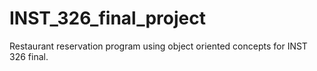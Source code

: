 # INST_326_final_project
Restaurant reservation program using object oriented concepts for INST 326 final. 
